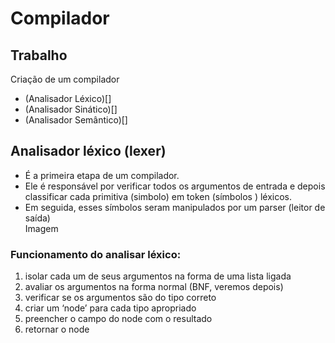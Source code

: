 # Compilador

## Trabalho
Criação de um compilador
- (Analisador Léxico)[]
- (Analisador Sinático)[]
- (Analisador Semântico)[]


## Analisador léxico (lexer) 

- É a primeira etapa de um compilador.  
- Ele é responsável por verificar todos os argumentos de entrada e depois classificar cada primitiva (simbolo) em token (símbolos ) léxicos.  
- Em seguida, esses símbolos seram manipulados por um parser (leitor de saída)  
Imagem


### Funcionamento do analisar léxico:  

1. isolar cada um de seus argumentos na forma de uma lista ligada   
2. avaliar os argumentos na forma normal (BNF, veremos depois)   
3. verificar se os argumentos são do tipo correto  
4. criar um ‘node’ para cada tipo apropriado   
5. preencher o campo do node com o resultado   
6. retornar o node 
